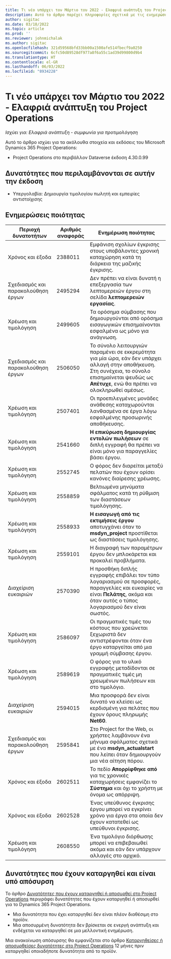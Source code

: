 ```yaml
---
title: Τι νέο υπάρχει τον Μάρτιο του 2022 - Ελαφριά ανάπτυξη του Project Operations
description: Αυτό το άρθρο παρέχει πληροφορίες σχετικά με τις ενημερώσεις ποιότητας που είναι διαθέσιμες στην έκδοση Μαρτίου 2022 της ελαφριάς ανάπτυξης του Project Operations.
author: sigitac
ms.date: 03/18/2022
ms.topic: article
ms.prod: ''
ms.reviewer: johnmichalak
ms.author: sigitac
ms.openlocfilehash: 321d59568bfd33bb00a1500afe514fbecf9a0250
ms.sourcegitcommit: 6cfc50d89528df977a8f6a55c1ad39d99800d9b4
ms.translationtype: HT
ms.contentlocale: el-GR
ms.lasthandoff: 06/03/2022
ms.locfileid: "8934228"
---
```

# <a name="whats-new-march-2022---project-operations-lite-deployment"></a>Τι νέο υπάρχει τον Μάρτιο του 2022 - Ελαφριά ανάπτυξη του Project Operations

_Ισχύει για: Ελαφριά ανάπτυξη - συμφωνία για προτιμολόγηση_

Αυτό το άρθρο ισχύει για τα ακόλουθα στοιχεία και εκδόσεις του Microsoft Dynamics 365 Project Operations:

- Project Operations στο περιβάλλον Dataverse έκδοση 4.30.0.99

## <a name="features-included-in-this-release"></a>Δυνατότητες που περιλαμβάνονται σε αυτήν την έκδοση

- Υπεργολαβία: Δημιουργία τιμολογίου πωλητή και εμπειρίες αντιστοίχισης

## <a name="quality-updates"></a>Ενημερώσεις ποιότητας

| Περιοχή δυνατοτήτων | Αριθμός αναφοράς | Ενημέρωση ποιότητας |
| --- | --- | --- |
| Χρόνος και έξοδα | 2388011 | Εμφάνιση σχολίων έγκρισης στους υποβάλοντες χρονική καταχώρηση κατά τη διάρκεια της μαζικής έγκρισης. |
| Σχεδιασμός και παρακολούθηση έργων | 2495294 | Δεν πρέπει να είναι δυνατή η επεξεργασία των λεπτομερειών έργου στη σελίδα **λεπτομερειών εργασίας**. |
| Χρέωση και τιμολόγηση | 2499605 | Τα ορόσημα σύμβασης που δημιουργούνται από ορόσημα εισαγωγικών επισημαίνονται εσφαλμένα ως μόνο για ανάγνωση. |
| Σχεδιασμός και παρακολούθηση έργων | 2506050 | Το σύνολο λειτουργιών παραμένει σε εκκρεμότητα για μία ώρα, εάν δεν υπάρχει αλλαγή στην αποθήκευση. Στη συνέχεια, το σύνολο επισημαίνεται ψευδώς ως **Απέτυχε**, ενώ θα πρέπει να ολοκληρωθεί αμέσως. |
| Χρέωση και τιμολόγηση | 2507401 | Οι προεπιλεγμένες μονάδες ανάθεσης καταχωρούνται λανθασμένα σε έργα λόγω εσφαλμένης προσωρινής αποθήκευσης. |
| Χρέωση και τιμολόγηση | 2541660 | **Η επικύρωση δημιουργίας εντολών πωλήσεων** σε διπλή εγγραφή θα πρέπει να είναι μόνο για παραγγελίες βάσει έργου. |
| Χρέωση και τιμολόγηση | 2552745 | Ο φόρος δεν διαρείται μεταξύ πελατών που έχουν ορίσει κανόνες διαίρεσης χρέωσης. |
| Χρέωση και τιμολόγηση | 2558859 | Βελτιωμένα μηνύματα σφάλματος κατά τη ρύθμιση των διαστάσεων τιμολόγησης. |
| Χρέωση και τιμολόγηση | 2558933 | **Η εισαγωγή από τις εκτιμήσεις έργου** αποτυγχάνει όταν το **msdyn\_project** προστίθεται ως διαστάσεις τιμολόγησης. |
| Χρέωση και τιμολόγηση | 2559101 | Η διαγραφή των παραμέτρων έργου δεν μπλοκάρεται και προκαλεί προβλήματα. |
| Διαχείριση ευκαιριών | 2570390 | Η προσθήκη διπλής εγγραφής επιβάλει τον τύπο λογαριασμού σε προσφορές, παραγγελίες και ευκαιρίες να είναι **Πελάτης**, ακόμα και όταν αυτός ο τύπος λογαριασμού δεν είναι σωστός. |
| Χρέωση και τιμολόγηση | 2586097 | Οι πραγματικές τιμές του κόστους που χρεώνεται ξεχωριστά δεν αντιστρέφονται όταν ένα έργο καταργείται από μια γραμμή σύμβασης έργου. |
| Χρέωση και τιμολόγηση | 2589619 | Ο φόρος για το υλικό εγγραφής μεταδίδονται σε πραγματικές τιμές μη χρεωμένων πωλήσεων και στο τιμολόγιο. |
| Διαχείριση ευκαιριών | 2594015 | Μια προσφορά δεν είναι δυνατό να κλείσει ως κερδισμένη για πελάτες που έχουν όρους πληρωμής **Net60**. |
| Σχεδιασμός και παρακολούθηση έργων | 2595841 | Στο Project for the Web, οι χρήστες λαμβάνουν ένα μήνυμα σφάλματος σχετικά με ένα **msdyn\_actualstart** που λείπει όταν δημιουργούν μια νέα αίτηση πόρου. |
| Χρόνος και έξοδα | 2602511 | Το πεδίο **Απορρίφθηκε από** για τις χρονικές καταχωρήσεις εμφανίζει το **Σύστημα** και όχι το χρήστη με όνομα ως απόρριψη. |
| Χρόνος και έξοδα | 2602528 | Ένας υπεύθυνος έγκρισης έργου μπορεί να εγκρίνει χρόνο για έργα στα οποία δεν έχουν κατατεθεί ως υπεύθυνοι έγκρισης. |
| Χρέωση και τιμολόγηση | 2608550 | Ένα τιμολόγιο διόρθωσης μπορεί να επιβεβαιωθεί ακόμα και εάν δεν υπάρχουν αλλαγές στο αρχικό. |

## <a name="removed-and-deprecated-features"></a>Δυνατότητες που έχουν καταργηθεί και είναι υπό απόσυρση

Το άρθρο [Δυνατότητες που έχουν καταργηθεί ή αποσυρθεί στο Project Operations](../../whats-new/removed-depreciated-features-project.md) περιγράφει δυνατότητες που έχουν καταργηθεί ή αποσυρθεί για το Dynamics 365 Project Operations.

- Μια δυνατότητα που έχει καταργηθεί δεν είναι πλέον διαθέσιμη στο προϊόν.
- Μια αποσυρμένη δυνατότητα δεν βρίσκεται σε ενεργή ανάπτυξη και ενδέχεται να καταργηθεί σε μια μελλοντική ενημέρωση.

Μια ανακοίνωση απόσυρσης θα εμφανίζεται στο άρθρο [Καταργηθείσες ή αποσυρθείσες δυνατότητες στο Project Operations](../../whats-new/removed-depreciated-features-project.md) 12 μήνες πριν καταργηθεί οποιαδήποτε δυνατότητα από το προϊόν.
